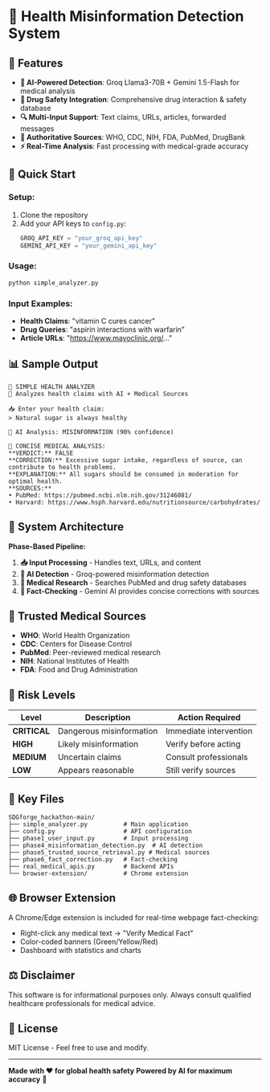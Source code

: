 # 🏥 Health Misinformation Detection System

## 🌟 Features

- **🤖 AI-Powered Detection**: Groq Llama3-70B + Gemini 1.5-Flash for medical analysis
- **💊 Drug Safety Integration**: Comprehensive drug interaction & safety database
- **🔍 Multi-Input Support**: Text claims, URLs, articles, forwarded messages
- **🏥 Authoritative Sources**: WHO, CDC, NIH, FDA, PubMed, DrugBank
- **⚡ Real-Time Analysis**: Fast processing with medical-grade accuracy

## 🚀 Quick Start

### Setup:

1. Clone the repository
2. Add your API keys to `config.py`:
   ```python
   GROQ_API_KEY = "your_groq_api_key"
   GEMINI_API_KEY = "your_gemini_api_key"
   ```

### Usage:

```bash
python simple_analyzer.py
```

### Input Examples:

- **Health Claims**: "vitamin C cures cancer"
- **Drug Queries**: "aspirin interactions with warfarin"
- **Article URLs**: "https://www.mayoclinic.org/..."

## 📊 Sample Output

```
🏥 SIMPLE HEALTH ANALYZER
📱 Analyzes health claims with AI + Medical Sources

📥 Enter your health claim:
> Natural sugar is always healthy

🤖 AI Analysis: MISINFORMATION (90% confidence)

📝 CONCISE MEDICAL ANALYSIS:
**VERDICT:** FALSE
**CORRECTION:** Excessive sugar intake, regardless of source, can contribute to health problems.
**EXPLANATION:** All sugars should be consumed in moderation for optimal health.
**SOURCES:**
• PubMed: https://pubmed.ncbi.nlm.nih.gov/31246081/
• Harvard: https://www.hsph.harvard.edu/nutritionsource/carbohydrates/
```

## 🔧 System Architecture

**Phase-Based Pipeline:**

1. **📥 Input Processing** - Handles text, URLs, and content
2. **🤖 AI Detection** - Groq-powered misinformation detection
3. **🔬 Medical Research** - Searches PubMed and drug safety databases
4. **🏥 Fact-Checking** - Gemini AI provides concise corrections with sources

## 🏥 Trusted Medical Sources

- **WHO**: World Health Organization
- **CDC**: Centers for Disease Control
- **PubMed**: Peer-reviewed medical research
- **NIH**: National Institutes of Health
- **FDA**: Food and Drug Administration

## 🚨 Risk Levels

| Level        | Description              | Action Required        |
| ------------ | ------------------------ | ---------------------- |
| **CRITICAL** | Dangerous misinformation | Immediate intervention |
| **HIGH**     | Likely misinformation    | Verify before acting   |
| **MEDIUM**   | Uncertain claims         | Consult professionals  |
| **LOW**      | Appears reasonable       | Still verify sources   |

## 📁 Key Files

```
SDGforge_hackathon-main/
├── simple_analyzer.py          # Main application
├── config.py                   # API configuration
├── phase1_user_input.py        # Input processing
├── phase4_misinformation_detection.py  # AI detection
├── phase5_trusted_source_retrieval.py # Medical sources
├── phase6_fact_correction.py   # Fact-checking
├── real_medical_apis.py        # Backend APIs
└── browser-extension/          # Chrome extension
```

## 🌐 Browser Extension

A Chrome/Edge extension is included for real-time webpage fact-checking:

- Right-click any medical text → "Verify Medical Fact"
- Color-coded banners (Green/Yellow/Red)
- Dashboard with statistics and charts

## ⚖️ Disclaimer

This software is for informational purposes only. Always consult qualified healthcare professionals for medical advice.

## 🤝 License

MIT License - Feel free to use and modify.

---

**Made with ❤️ for global health safety**
**Powered by AI for maximum accuracy** 🚀
